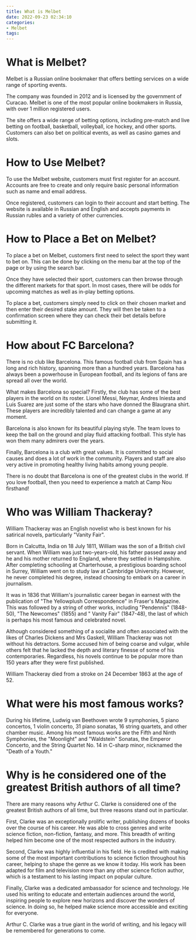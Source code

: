 ```yaml
---
title: What is Melbet 
date: 2022-09-23 02:34:10
categories:
- Melbet
tags:
---
```



#  What is Melbet? 

Melbet is a Russian online bookmaker that offers betting services on a wide range of sporting events.

The company was founded in 2012 and is licensed by the government of Curacao. Melbet is one of the most popular online bookmakers in Russia, with over 1 million registered users.

The site offers a wide range of betting options, including pre-match and live betting on football, basketball, volleyball, ice hockey, and other sports. Customers can also bet on political events, as well as casino games and slots. 

# How to Use Melbet? 

To use the Melbet website, customers must first register for an account. Accounts are free to create and only require basic personal information such as name and email address. 

Once registered, customers can login to their account and start betting. The website is available in Russian and English and accepts payments in Russian rubles and a variety of other currencies. 

# How to Place a Bet on Melbet? 

To place a bet on Melbet, customers first need to select the sport they want to bet on. This can be done by clicking on the menu bar at the top of the page or by using the search bar. 

Once they have selected their sport, customers can then browse through the different markets for that sport. In most cases, there will be odds for upcoming matches as well as in-play betting options. 

To place a bet, customers simply need to click on their chosen market and then enter their desired stake amount. They will then be taken to a confirmation screen where they can check their bet details before submitting it. 



#  How about FC Barcelona? 

There is no club like Barcelona. This famous football club from Spain has a long and rich history, spanning more than a hundred years. Barcelona has always been a powerhouse in European football, and its legions of fans are spread all over the world.

What makes Barcelona so special? Firstly, the club has some of the best players in the world on its roster. Lionel Messi, Neymar, Andres Iniesta and Luis Suarez are just some of the stars who have donned the Blaugrana shirt. These players are incredibly talented and can change a game at any moment.

Barcelona is also known for its beautiful playing style. The team loves to keep the ball on the ground and play fluid attacking football. This style has won them many admirers over the years.

Finally, Barcelona is a club with great values. It is committed to social causes and does a lot of work in the community. Players and staff are also very active in promoting healthy living habits among young people.

There is no doubt that Barcelona is one of the greatest clubs in the world. If you love football, then you need to experience a match at Camp Nou firsthand!

#  Who was William Thackeray? 

William Thackeray was an English novelist who is best known for his satirical novels, particularly "Vanity Fair".

Born in Calcutta, India on 18 July 1811, William was the son of a British civil servant. When William was just two-years-old, his father passed away and he and his mother returned to England, where they settled in Hampshire. After completing schooling at Charterhouse, a prestigious boarding school in Surrey, William went on to study law at Cambridge University. However, he never completed his degree, instead choosing to embark on a career in journalism. 

It was in 1836 that William's journalistic career began in earnest with the publication of "The Yellowplush Correspondence" in Fraser's Magazine. This was followed by a string of other works, including "Pendennis" (1848-50), "The Newcomes" (1855) and " Vanity Fair" (1847-48), the last of which is perhaps his most famous and celebrated novel.

Although considered something of a socialite and often associated with the likes of Charles Dickens and Mrs Gaskell, William Thackeray was not without his detractors. Some accused him of being coarse and vulgar, while others felt that he lacked the depth and literary finesse of some of his contemporaries. Regardless, his novels continue to be popular more than 150 years after they were first published.

William Thackeray died from a stroke on 24 December 1863 at the age of 52.

#  What were his most famous works? 

During his lifetime, Ludwig van Beethoven wrote 9 symphonies, 5 piano concertos, 1 violin concerto, 31 piano sonatas, 16 string quartets, and other chamber music. Among his most famous works are the Fifth and Ninth Symphonies, the "Moonlight" and "Waldstein" Sonatas, the Emperor Concerto, and the String Quartet No. 14 in C-sharp minor, nicknamed the "Death of a Youth."

#  Why is he considered one of the greatest British authors of all time?

There are many reasons why Arthur C. Clarke is considered one of the greatest British authors of all time, but three reasons stand out in particular.

First, Clarke was an exceptionally prolific writer, publishing dozens of books over the course of his career. He was able to cross genres and write science fiction, non-fiction, fantasy, and more. This breadth of writing helped him become one of the most respected authors in the industry.

Second, Clarke was highly influential in his field. He is credited with making some of the most important contributions to science fiction throughout his career, helping to shape the genre as we know it today. His work has been adapted for film and television more than any other science fiction author, which is a testament to his lasting impact on popular culture.

Finally, Clarke was a dedicated ambassador for science and technology. He used his writing to educate and entertain audiences around the world, inspiring people to explore new horizons and discover the wonders of science. In doing so, he helped make science more accessible and exciting for everyone.

Arthur C. Clarke was a true giant in the world of writing, and his legacy will be remembered for generations to come.